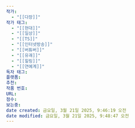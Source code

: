 ```yaml
---
작가:
  - "[[다장]]"
작가 태그:
  - "[[현대]]"
  - "[[일상]]"
  - "[[TS]]"
  - "[[인터넷방송]]"
  - "[[버튜버]]"
  - "[[유괘]]"
  - "[[힐링]]"
  - "[[연예계]]"
독자 태그: 
플랫폼: 
추천: 
작품 번호: 
URL: 
점수: 
보는중:
date created: 금요일, 3월 21일 2025, 9:46:19 오전
date modified: 금요일, 3월 21일 2025, 9:48:47 오전
---
```

